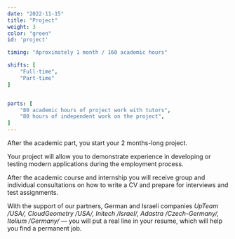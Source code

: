 ```yaml
---
date: "2022-11-15"
title: "Project"
weight: 3
color: "green"
id: 'project'

timing: "Aproximately 1 month / 160 academic hours"

shifts: [
    "Full-time",
    "Part-time"
]


parts: [
    "80 academic hours of project work with tutors",
    "80 hours of independent work on the project",
]
---
```


After the academic part, you start your 2 months-long project.

Your project will allow you to demonstrate experience in developing or testing modern applications during the employment process.

After the academic course and internship you will receive group and individual consultations on how to write a CV and prepare for interviews and test assignments.

With the support of our partners, German and Israeli companies _UpTeam /USA/, CloudGeometry /USA/, Initech /Israel/, Adastra /Czech-Germany/, Itolium /Germany/_ — you will put a real line in your resume, which will help you find a permanent job.

